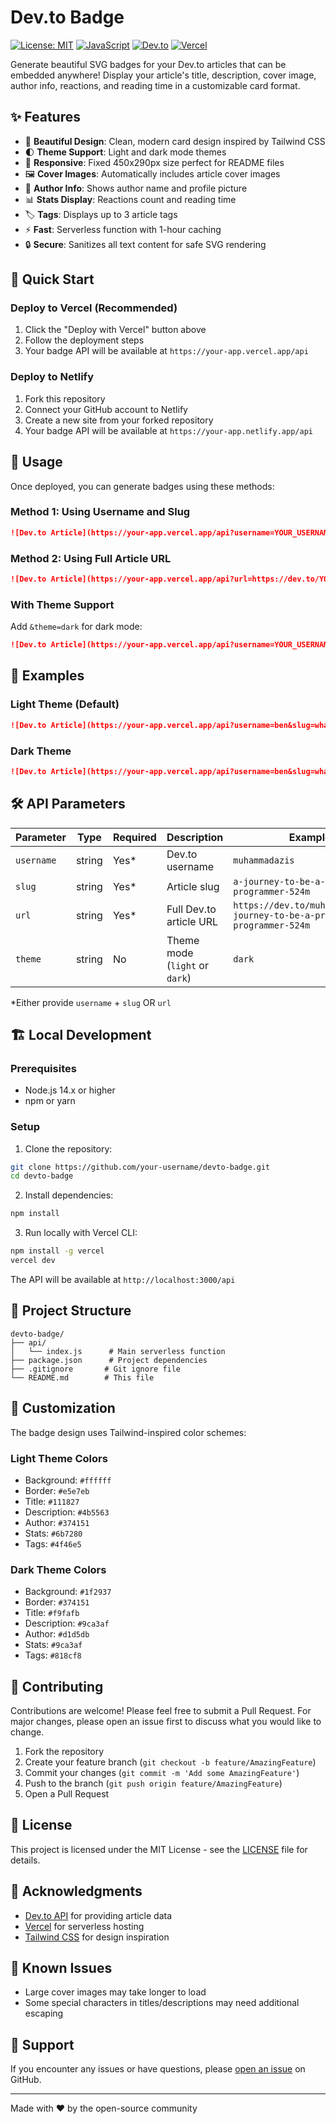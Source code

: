 # Dev.to Badge

[![License: MIT](https://img.shields.io/badge/License-MIT-green.svg)](https://opensource.org/licenses/MIT)
[![JavaScript](https://img.shields.io/badge/JavaScript-F7DF1E?logo=javascript&logoColor=000)](https://nodejs.org/en)
[![Dev.to](https://img.shields.io/badge/Dev.to-0A0A0A?logo=devdotto&logoColor=white)](https://dev.to/)
[![Vercel](https://img.shields.io/badge/Vercel-%23000000.svg?logo=vercel&logoColor=white)](https://vercel.com)

Generate beautiful SVG badges for your Dev.to articles that can be embedded anywhere! Display your article's title, description, cover image, author info, reactions, and reading time in a customizable card format.

## ✨ Features

- 🎨 **Beautiful Design**: Clean, modern card design inspired by Tailwind CSS
- 🌓 **Theme Support**: Light and dark mode themes
- 📱 **Responsive**: Fixed 450x290px size perfect for README files
- 🖼️ **Cover Images**: Automatically includes article cover images
- 👤 **Author Info**: Shows author name and profile picture
- 📊 **Stats Display**: Reactions count and reading time
- 🏷️ **Tags**: Displays up to 3 article tags
- ⚡ **Fast**: Serverless function with 1-hour caching
- 🔒 **Secure**: Sanitizes all text content for safe SVG rendering

## 🚀 Quick Start

### Deploy to Vercel (Recommended)

1. Click the "Deploy with Vercel" button above
2. Follow the deployment steps
3. Your badge API will be available at `https://your-app.vercel.app/api`

### Deploy to Netlify

1. Fork this repository
2. Connect your GitHub account to Netlify
3. Create a new site from your forked repository
4. Your badge API will be available at `https://your-app.netlify.app/api`

## 📖 Usage

Once deployed, you can generate badges using these methods:

### Method 1: Using Username and Slug

```markdown
![Dev.to Article](https://your-app.vercel.app/api?username=YOUR_USERNAME&slug=YOUR_ARTICLE_SLUG)
```

### Method 2: Using Full Article URL

```markdown
![Dev.to Article](https://your-app.vercel.app/api?url=https://dev.to/YOUR_USERNAME/YOUR_ARTICLE_SLUG)
```

### With Theme Support

Add `&theme=dark` for dark mode:

```markdown
![Dev.to Article](https://your-app.vercel.app/api?username=YOUR_USERNAME&slug=YOUR_ARTICLE_SLUG&theme=dark)
```

## 🎯 Examples

### Light Theme (Default)
```markdown
![Dev.to Article](https://your-app.vercel.app/api?username=ben&slug=what-s-new-in-devto-4f7j)
```

### Dark Theme
```markdown
![Dev.to Article](https://your-app.vercel.app/api?username=ben&slug=what-s-new-in-devto-4f7j&theme=dark)
```

## 🛠️ API Parameters

| Parameter | Type | Required | Description | Example |
|-----------|------|----------|-------------|---------|
| `username` | string | Yes* | Dev.to username | `muhammadazis` |
| `slug` | string | Yes* | Article slug | `a-journey-to-be-a-pragmatic-programmer-524m` |
| `url` | string | Yes* | Full Dev.to article URL | `https://dev.to/muhammadazis/a-journey-to-be-a-pragmatic-programmer-524m` |
| `theme` | string | No | Theme mode (`light` or `dark`) | `dark` |

*Either provide `username` + `slug` OR `url`

## 🏗️ Local Development

### Prerequisites

- Node.js 14.x or higher
- npm or yarn

### Setup

1. Clone the repository:
```bash
git clone https://github.com/your-username/devto-badge.git
cd devto-badge
```

2. Install dependencies:
```bash
npm install
```

3. Run locally with Vercel CLI:
```bash
npm install -g vercel
vercel dev
```

The API will be available at `http://localhost:3000/api`

## 📁 Project Structure

```
devto-badge/
├── api/
│   └── index.js      # Main serverless function
├── package.json      # Project dependencies
├── .gitignore       # Git ignore file
└── README.md        # This file
```

## 🎨 Customization

The badge design uses Tailwind-inspired color schemes:

### Light Theme Colors
- Background: `#ffffff`
- Border: `#e5e7eb`
- Title: `#111827`
- Description: `#4b5563`
- Author: `#374151`
- Stats: `#6b7280`
- Tags: `#4f46e5`

### Dark Theme Colors
- Background: `#1f2937`
- Border: `#374151`
- Title: `#f9fafb`
- Description: `#9ca3af`
- Author: `#d1d5db`
- Stats: `#9ca3af`
- Tags: `#818cf8`

## 🤝 Contributing

Contributions are welcome! Please feel free to submit a Pull Request. For major changes, please open an issue first to discuss what you would like to change.

1. Fork the repository
2. Create your feature branch (`git checkout -b feature/AmazingFeature`)
3. Commit your changes (`git commit -m 'Add some AmazingFeature'`)
4. Push to the branch (`git push origin feature/AmazingFeature`)
5. Open a Pull Request

## 📝 License

This project is licensed under the MIT License - see the [LICENSE](LICENSE) file for details.

## 🙏 Acknowledgments

- [Dev.to API](https://developers.forem.com/api) for providing article data
- [Vercel](https://vercel.com) for serverless hosting
- [Tailwind CSS](https://tailwindcss.com) for design inspiration

## 🐛 Known Issues

- Large cover images may take longer to load
- Some special characters in titles/descriptions may need additional escaping

## 📮 Support

If you encounter any issues or have questions, please [open an issue](https://github.com/azis14/devto-badge/issues) on GitHub.

---

Made with ❤️ by the open-source community